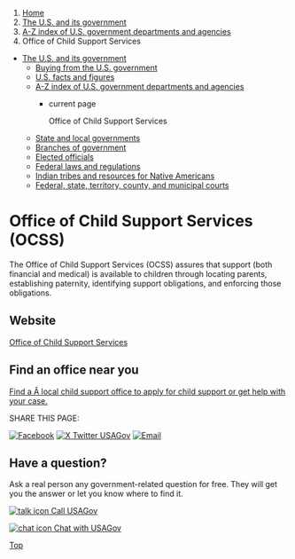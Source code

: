1. [Home](/)
2. [The U.S. and its government](/about-the-us)
3. [A-Z index of U.S. government departments and agencies](/agency-index)
4. Office of Child Support Services

* [The U.S. and its government](/about-the-us)
  + [Buying from the U.S. government](/buy-from-government)
  + [U.S. facts and figures](/facts-figures)
  + [A-Z index of U.S. government departments and agencies](/agency-index)
    - current page

      Office of Child Support Services
  + [State and local governments](/state-local-governments)
  + [Branches of government](/branches-of-government)
  + [Elected officials](/elected-officials)
  + [Federal laws and regulations](/laws-and-regulations)
  + [Indian tribes and resources for Native Americans](/tribes)
  + [Federal, state, territory, county, and municipal courts](/courts)

Office of Child Support Services
(OCSS)
=======================================

The Office of Child Support Services (OCSS) assures that support (both financial and medical) is available to children through locating parents, establishing paternity, identifying support obligations, and enforcing those obligations.

Website
-------

[Office of Child Support Services](https://www.acf.hhs.gov/css)

Find an office near you
-----------------------

[Find a Â local child support office to apply for child support or get help with your case.](https://www.acf.hhs.gov/css/contact-information/state-and-tribal-child-support-agency-contacts)

SHARE THIS PAGE:

[![Facebook](/themes/custom/usagov/images/social-media-icons/Facebook_Icon.svg)](https://www.facebook.com/sharer/sharer.php?u=https://www.usa.gov/agencies/office-of-child-support-services&v=3)
[![X Twitter USAGov](/themes/custom/usagov/images/social-media-icons/X_Twitter_Icon.svg?version=2)](https://twitter.com/intent/tweet?source=webclient&text=https://www.usa.gov/agencies/office-of-child-support-services)
[![Email](/themes/custom/usagov/images/social-media-icons/Email_Icon.svg?version=2)](mailto:?subject=https://www.usa.gov/agencies/office-of-child-support-services)

Have a question?
----------------

Ask a real person any government-related question for free. They will get you the answer or let you know where to find it.

[![talk icon](/themes/custom/usagov/images/ICONS_talk.png)
Call USAGov](/phone)

[![chat icon](/themes/custom/usagov/images/ICONS_chat.png)
Chat with USAGov](/chat)

[Top](#main-content)